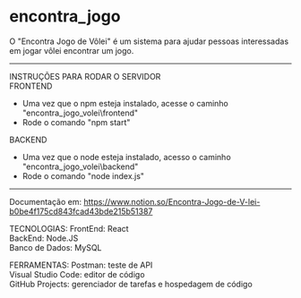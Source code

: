 # encontra_jogo
O "Encontra Jogo de Vôlei" é um sistema para ajudar pessoas interessadas em jogar vôlei encontrar um jogo.

----------------------------------------  

INSTRUÇÕES PARA RODAR O SERVIDOR  
FRONTEND  
- Uma vez que o npm esteja instalado, acesse o caminho "encontra_jogo_volei\frontend"  
- Rode o comando "npm start"  

BACKEND  
- Uma vez que o node esteja instalado, acesso o caminho "encontra_jogo_volei\backend"  
- Rode o comando "node index.js"

----------------------------------------  

Documentação em:
https://www.notion.so/Encontra-Jogo-de-V-lei-b0be4f175cd843fcad43bde215b51387

TECNOLOGIAS:
FrontEnd: React  
BackEnd: Node.JS  
Banco de Dados: MySQL  

FERRAMENTAS:
Postman: teste de API  
Visual Studio Code: editor de código  
GitHub Projects: gerenciador de tarefas e hospedagem de código  
